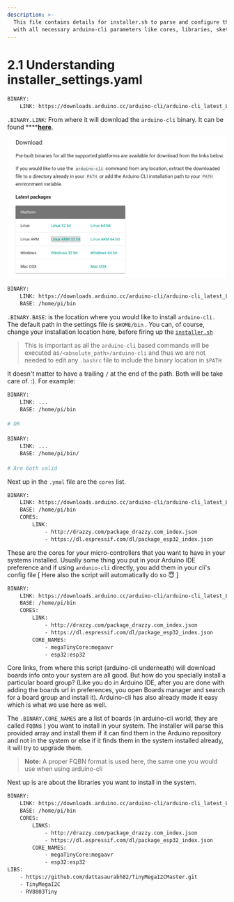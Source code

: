 ```yaml
---
description: >-
  This file contains details for installer.sh to parse and configure the system
  with all necessary arduino-cli parameters like cores, libraries, sketches etc.
---
```


# 2.1 Understanding installer\_settings.yaml

```bash
BINARY:
    LINK: https://downloads.arduino.cc/arduino-cli/arduino-cli_latest_Linux_ARMv7.tar.gz
```

`.BINARY.LINK`: From where it will download the `arduino-cli` binary. It can be found ****[**here**](https://arduino.github.io/arduino-cli/latest/installation/).

![We are interested in this link](../../.gitbook/assets/screenshot-2021-07-27-at-7.05.56-pm.png)





```bash
BINARY:
    LINK: https://downloads.arduino.cc/arduino-cli/arduino-cli_latest_Linux_ARMv7.tar.gz
    BASE: /home/pi/bin
```

`.BINARY.BASE`: is the location where you would like to install `arduino-cli.`   The default path in the settings file is `$HOME/bin` . You can, of course, change your installation location here, before firing up the [`installer.sh`](https://github.com/dattasaurabh82/clock_uploader_machine/blob/main/installer.sh)  

> This is important as all the `arduino-cli` based commands will be executed as`/<absolute_path>/arduino-cli` and thus we are not needed to edit any `.bashrc` file to include the binary location in `$PATH`

It doesn't matter to have a trailing `/` at the end of the path. Both will be take care of. :\). For example:

```bash
BINARY:
    LINK: ...
    BASE: /home/pi/bin

# OR
    
BINARY:
    LINK: ...
    BASE: /home/pi/bin/

# Are both valid
```

Next up in the `.ymal` file are the `cores` list. 

```bash
BINARY:
    LINK: https://downloads.arduino.cc/arduino-cli/arduino-cli_latest_Linux_ARMv7.tar.gz
    BASE: /home/pi/bin
    CORES:
        LINK:
            - http://drazzy.com/package_drazzy.com_index.json
            - https://dl.espressif.com/dl/package_esp32_index.json
```

These are the cores for your micro-controllers that you want to have in your systems installed. Usually some thing you put in your Arduino IDE preference and if using `ardunio-cli` directly, you add them in your cli's config file \[ Here also the script will automatically do so 😇  \]



```bash
BINARY:
    LINK: https://downloads.arduino.cc/arduino-cli/arduino-cli_latest_Linux_ARMv7.tar.gz
    BASE: /home/pi/bin
    CORES:
        LINK:
            - http://drazzy.com/package_drazzy.com_index.json
            - https://dl.espressif.com/dl/package_esp32_index.json
        CORE_NAMES: 
            - megaTinyCore:megaavr 
            - esp32:esp32
```

Core links, from where this script \(arduino-cli underneath\) will download boards info onto your system are all good. But how do you specially install a particular board group? \(Like you do in Arduino IDE, after you are done with adding the boards url in preferences, you open Boards manager and search for a board group and install it\). Arduino-cli has also already made it easy which is what we use here as well.

The `.BINARY.CORE_NAMES`   are a list of boards \(in arduino-cli world, they are called `FQBN`s \) you want to install in your system. The installer will parse this provided array and install them if it can find them in the Arduino repository and not in the system or else if it finds them in the system installed already, it will try to upgrade them. 

> **Note:** A proper FQBN format is used here,  the same one you would use when using arduino-cli



Next up is are about the libraries you want to install in the system.   

```bash
BINARY:
    LINK: https://downloads.arduino.cc/arduino-cli/arduino-cli_latest_Linux_ARMv7.tar.gz
    BASE: /home/pi/bin
    CORES: 
        LINKS: 
            - http://drazzy.com/package_drazzy.com_index.json
            - https://dl.espressif.com/dl/package_esp32_index.json
        CORE_NAMES: 
            - megaTinyCore:megaavr 
            - esp32:esp32
LIBS: 
    - https://github.com/dattasaurabh82/TinyMegaI2CMaster.git
    - TinyMegaI2C
    - RV8803Tiny
```



